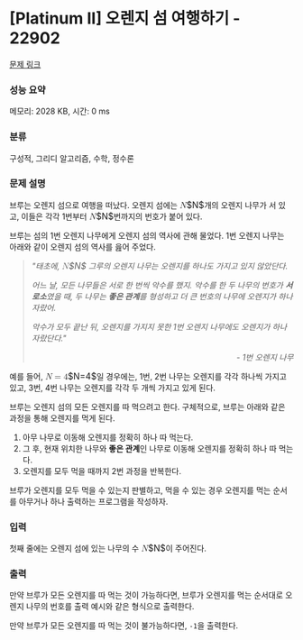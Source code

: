 # [Platinum II] 오렌지 섬 여행하기 - 22902 

[문제 링크](https://www.acmicpc.net/problem/22902) 

### 성능 요약

메모리: 2028 KB, 시간: 0 ms

### 분류

구성적, 그리디 알고리즘, 수학, 정수론

### 문제 설명

<p>브루는 오렌지 섬으로 여행을 떠났다. 오렌지 섬에는 <mjx-container class="MathJax" jax="CHTML" style="font-size: 109%; position: relative;"><mjx-math class="MJX-TEX" aria-hidden="true"><mjx-mi class="mjx-i"><mjx-c class="mjx-c1D441 TEX-I"></mjx-c></mjx-mi></mjx-math><mjx-assistive-mml unselectable="on" display="inline"><math xmlns="http://www.w3.org/1998/Math/MathML"><mi>N</mi></math></mjx-assistive-mml><span aria-hidden="true" class="no-mathjax mjx-copytext">$N$</span></mjx-container>개의 오렌지 나무가 서 있고, 이들은 각각 1번부터 <mjx-container class="MathJax" jax="CHTML" style="font-size: 109%; position: relative;"><mjx-math class="MJX-TEX" aria-hidden="true"><mjx-mi class="mjx-i"><mjx-c class="mjx-c1D441 TEX-I"></mjx-c></mjx-mi></mjx-math><mjx-assistive-mml unselectable="on" display="inline"><math xmlns="http://www.w3.org/1998/Math/MathML"><mi>N</mi></math></mjx-assistive-mml><span aria-hidden="true" class="no-mathjax mjx-copytext">$N$</span></mjx-container>번까지의 번호가 붙어 있다.</p>

<p>브루는 섬의 1번 오렌지 나무에게 오렌지 섬의 역사에 관해 물었다. 1번 오렌지 나무는 아래와 같이 오렌지 섬의 역사를 읊어 주었다.</p>

<blockquote>
<p><em>"태초에, <mjx-container class="MathJax" jax="CHTML" style="font-size: 109%; position: relative;"><mjx-math class="MJX-TEX" aria-hidden="true"><mjx-mi class="mjx-i"><mjx-c class="mjx-c1D441 TEX-I"></mjx-c></mjx-mi></mjx-math><mjx-assistive-mml unselectable="on" display="inline"><math xmlns="http://www.w3.org/1998/Math/MathML"><mi>N</mi></math></mjx-assistive-mml><span aria-hidden="true" class="no-mathjax mjx-copytext">$N$</span></mjx-container> 그루의 오렌지 나무는 오렌지를 하나도 가지고 있지 않았단다.</em></p>

<p><em>어느 날, 모든 나무들은 서로 한 번씩 악수를 했지. 악수를 한 두 나무의 번호가 <strong>서로소</strong>였을 때, 두 나무는 <strong>좋은 관계</strong>를 형성하고 더 큰 번호의 나무에 오렌지가 하나 자랐어.</em></p>

<p><em>악수가 모두 끝난 뒤, 오렌지를 가지지 못한 1번 오렌지 나무에도 오렌지가 하나 자랐단다."</em></p>

<p style="text-align: right;"><em>- 1번 오렌지 나무</em></p>
</blockquote>

<p>예를 들어, <mjx-container class="MathJax" jax="CHTML" style="font-size: 109%; position: relative;"><mjx-math class="MJX-TEX" aria-hidden="true"><mjx-mi class="mjx-i"><mjx-c class="mjx-c1D441 TEX-I"></mjx-c></mjx-mi><mjx-mo class="mjx-n" space="4"><mjx-c class="mjx-c3D"></mjx-c></mjx-mo><mjx-mn class="mjx-n" space="4"><mjx-c class="mjx-c34"></mjx-c></mjx-mn></mjx-math><mjx-assistive-mml unselectable="on" display="inline"><math xmlns="http://www.w3.org/1998/Math/MathML"><mi>N</mi><mo>=</mo><mn>4</mn></math></mjx-assistive-mml><span aria-hidden="true" class="no-mathjax mjx-copytext">$N=4$</span></mjx-container>일 경우에는, 1번, 2번 나무는 오렌지를 각각 하나씩 가지고 있고, 3번, 4번 나무는 오렌지를 각각 두 개씩 가지고 있게 된다.</p>

<p>브루는 오렌지 섬의 모든 오렌지를 따 먹으려고 한다. 구체적으로, 브루는 아래와 같은 과정을 통해 오렌지를 먹게 된다.</p>

<ol>
	<li>아무 나무로 이동해 오렌지를 정확히 하나 따 먹는다.</li>
	<li>그 후, 현재 위치한 나무와 <strong>좋은 관계</strong>인 나무로 이동해 오렌지를 정확히 하나 따 먹는다.</li>
	<li>오렌지를 모두 먹을 때까지 2번 과정을 반복한다.</li>
</ol>

<p>브루가 오렌지를 모두 먹을 수 있는지 판별하고, 먹을 수 있는 경우 오렌지를 먹는 순서를 아무거나 하나 출력하는 프로그램을 작성하자.</p>

### 입력 

 <p>첫째 줄에는 오렌지 섬에 있는 나무의 수 <mjx-container class="MathJax" jax="CHTML" style="font-size: 109%; position: relative;"><mjx-math class="MJX-TEX" aria-hidden="true"><mjx-mi class="mjx-i"><mjx-c class="mjx-c1D441 TEX-I"></mjx-c></mjx-mi></mjx-math><mjx-assistive-mml unselectable="on" display="inline"><math xmlns="http://www.w3.org/1998/Math/MathML"><mi>N</mi></math></mjx-assistive-mml><span aria-hidden="true" class="no-mathjax mjx-copytext">$N$</span></mjx-container>이 주어진다.</p>

### 출력 

 <p>만약 브루가 모든 오렌지를 따 먹는 것이 가능하다면, 브루가 오렌지를 먹는 순서대로 오렌지 나무의 번호를 출력 예시와 같은 형식으로 출력한다.</p>

<p>만약 브루가 모든 오렌지를 따 먹는 것이 불가능하다면, <code>-1</code>을 출력한다.</p>

